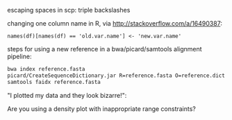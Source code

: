 escaping spaces in scp: triple backslashes

changing one column name in R, via http://stackoverflow.com/a/16490387: 

`names(df)[names(df) == 'old.var.name'] <- 'new.var.name'`

steps for using a new reference in a bwa/picard/samtools alignment pipeline:
```bash
bwa index reference.fasta
picard/CreateSequenceDictionary.jar R=reference.fasta O=reference.dict
samtools faidx reference.fasta
```

"I plotted my data and they look bizarre!":

Are you using a density plot with inappropriate range constraints?
